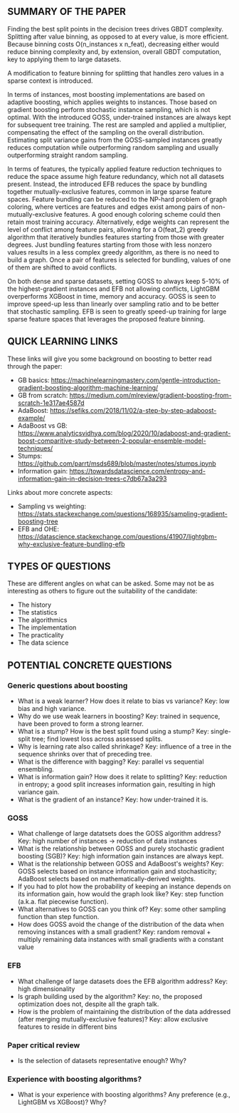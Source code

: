 ## SUMMARY OF THE PAPER

Finding the best split points in the decision trees drives GBDT complexity. Splitting after value binning, as opposed to at every value, is more efficient. Because binning costs O(n_instances x n_feat), decreasing either would reduce binning complexity and, by extension, overall GBDT computation, key to applying them to large datasets.

A modification to feature binning for splitting that handles zero values in a sparse context is introduced.

In terms of instances, most boosting implementations are based on adaptive boosting, which applies weights to instances. Those based on gradient boosting perform stochastic instance sampling, which is not optimal. With the introduced GOSS, under-trained instances are always kept for subsequent tree training. The rest are sampled and applied a multiplier, compensating the effect of the sampling on the overall distribution. Estimating split variance gains from the GOSS-sampled instances greatly reduces computation while outperforming random sampling and usually outperforming straight random sampling.

In terms of features, the typically applied feature reduction techniques to reduce the space assume high feature redundancy, which not all datasets present. Instead, the introduced EFB reduces the space by bundling together mutually-exclusive features, common in large sparse feature spaces. Feature bundling can be reduced to the NP-hard problem of graph coloring, where vertices are features and edges exist among pairs of non-mutually-exclusive features. A good enough coloring scheme could then retain most training accuracy. Alternatively, edge weights can represent the level of conflict among feature pairs, allowing for a O(feat_2) greedy algorithm that iteratively bundles features starting from those with greater degrees. Just bundling features starting from those with less nonzero values results in a less complex greedy algorithm, as there is no need to build a graph. Once a pair of features is selected for bundling, values of one of them are shifted to avoid conflicts.

On both dense and sparse datasets, setting GOSS to always keep 5-10% of the highest-gradient instances and EFB not allowing conflicts, LightGBM overperforms XGBoost in time, memory and accuracy. GOSS is seen to improve speed-up less than linearly over sampling ratio and to be better that stochastic sampling. EFB is seen to greatly speed-up training for large sparse feature spaces that leverages the proposed feature binning.

## QUICK LEARNING LINKS

These links will give you some background on boosting to better read through the paper:

* GB basics: https://machinelearningmastery.com/gentle-introduction-gradient-boosting-algorithm-machine-learning/
* GB from scratch: https://medium.com/mlreview/gradient-boosting-from-scratch-1e317ae4587d
* AdaBoost: https://sefiks.com/2018/11/02/a-step-by-step-adaboost-example/
* AdaBoost vs GB: https://www.analyticsvidhya.com/blog/2020/10/adaboost-and-gradient-boost-comparitive-study-between-2-popular-ensemble-model-techniques/
* Stumps: https://github.com/parrt/msds689/blob/master/notes/stumps.ipynb
* Information gain: https://towardsdatascience.com/entropy-and-information-gain-in-decision-trees-c7db67a3a293

Links about more concrete aspects:

* Sampling vs weighting: https://stats.stackexchange.com/questions/168935/sampling-gradient-boosting-tree
* EFB and OHE: https://datascience.stackexchange.com/questions/41907/lightgbm-why-exclusive-feature-bundling-efb

## TYPES OF QUESTIONS

These are different angles on what can be asked. Some may not be as interesting as others to figure out the suitability of the candidate:

* The history
* The statistics
* The algorithmics
* The implementation
* The practicality
* The data science

## POTENTIAL CONCRETE QUESTIONS

### Generic questions about boosting

* What is a weak learner? How does it relate to bias vs variance? Key: low bias and high variance.
* Why do we use weak learners in boosting? Key: trained in sequence, have been proved to form a strong learner.
* What is a stump? How is the best split found using a stump? Key: single-split tree; find lowest loss across assessed splits.
* Why is learning rate also called shrinkage? Key: influence of a tree in the sequence shrinks over that of preceding tree.
* What is the difference with bagging? Key: parallel vs sequential ensembling.
* What is information gain? How does it relate to splitting? Key: reduction in entropy; a good split increases information gain, resulting in high variance gain.
* What is the gradient of an instance? Key: how under-trained it is.

### GOSS

* What challenge of large datatsets does the GOSS algorithm address? Key: high number of instances -> reduction of data instances
* What is the relationship between GOSS and purely stochastic gradient boosting (SGB)? Key: high information gain instances are always kept.
* What is the relationship between GOSS and AdaBoost's weights? Key: GOSS selects based on instance information gain and stochasticity; AdaBoost selects based on mathematically-derived weights.
* If you had to plot how the probability of keeping an instance depends on its information gain, how would the graph look like? Key: step function (a.k.a. flat piecewise function).
* What alternatives to GOSS can you think of? Key: some other sampling function than step function.
* How does GOSS avoid the change of the distribution of the data when removing instances with a small gradient? Key: random removal + multiply remaining data instances with small gradients with a constant value

### EFB

* What challenge of large datasets does the EFB algorithm address? Key: high dimensionality
* Is graph building used by the algorithm? Key: no, the proposed optimization does not, despite all the graph talk.
* How is the problem of maintaining the distribution of the data addressed (after merging mutually-exclusive features)? Key: allow exclusive features to reside in different bins

### Paper critical review

* Is the selection of datasets representative enough? Why?

### Experience with boosting algorithms?

* What is your experience with boosting algorithms? Any preference (e.g., LightGBM vs XGBoost)? Why?

